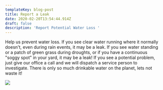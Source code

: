 ```yaml
---
templateKey: blog-post
title: Report a Leak
date: 2020-02-20T13:54:44.914Z
draft: false
description: 'Report Potential Water Loss '
---
```

Help us prevent water loss.  If you see clear water running where it normally doesn't, even during rain events, it may be a leak.  If you see water standing or a patch of green grass during droughts, or if you have a continuous "soggy spot" in your yard,  it may be a leak!  If you see a potential problem, just give our office a call and we will dispatch a service person to investigate.  There is only so much drinkable water on the planet, lets not waste it!

![](/img/images.jpg)
